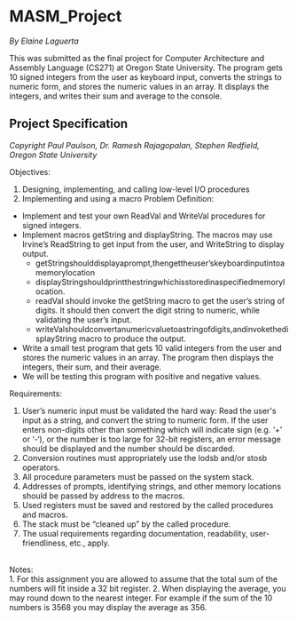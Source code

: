 # MASM_Project
*By Elaine Laguerta*  

This was submitted as the final project for Computer Architecture and Assembly Language (CS271) at Oregon State University.
The program gets 10 signed integers from the user as keyboard input, converts the strings 
to numeric form, and stores the numeric values in an array. It displays the integers, and writes their sum and average to the console.

## Project Specification
*Copyright Paul Paulson, Dr. Ramesh Rajagopalan, Stephen Redfield, Oregon State University*

Objectives:
1) Designing, implementing, and calling low-level I/O procedures
2) Implementing and using a macro
Problem Definition:
* Implement and test your own ReadVal and WriteVal procedures for signed integers.
* Implement macros getString and displayString. The macros may use Irvine’s ReadString to get input
from the user, and WriteString to display output.
  * getStringshoulddisplayaprompt,thengettheuser’skeyboardinputintoamemorylocation
  * displayStringshouldprintthestringwhichisstoredinaspecifiedmemorylocation.
  * readVal should invoke the getString macro to get the user’s string of digits. It should then
convert the digit string to numeric, while validating the user’s input.
  * writeValshouldconvertanumericvaluetoastringofdigits,andinvokethedisplayString
macro to produce the output.
* Write a small test program that gets 10 valid integers from the user and stores the numeric values in an array. The program then displays the integers, their sum, and their average.
* We will be testing this program with positive and negative values.

Requirements:
1. User’s numeric input must be validated the hard way: Read the user's input as a string, and convert the string to numeric form. If the user enters non-digits other than something which will indicate sign (e.g. ‘+’ or ‘-‘), or the number is too large for 32-bit registers, an error message should be displayed and the number should be discarded.
2. Conversion routines must appropriately use the lodsb and/or stosb operators.
3. All procedure parameters must be passed on the system stack.
4. Addresses of prompts, identifying strings, and other memory locations should be passed by address to
the macros.
5. Used registers must be saved and restored by the called procedures and macros.
6. The stack must be “cleaned up” by the called procedure.
7. The usual requirements regarding documentation, readability, user-friendliness, etc., apply.
<br>
Notes:<br>
1. For this assignment you are allowed to assume that the total sum of the numbers will fit inside a 32 bit register.
2. When displaying the average, you may round down to the nearest integer. For example if the sum of the 10 numbers is 3568 you may display the average as 356.
